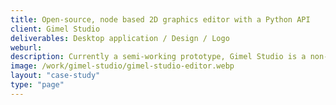 ```yaml
---
title: Open-source, node based 2D graphics editor with a Python API
client: Gimel Studio
deliverables: Desktop application / Design / Logo
weburl: 
description: Currently a semi-working prototype, Gimel Studio is a non-destructive, node-based 2D graphics editor, focused on simplicity, speed, elegance, and usability. Gimel Studio was one of my first open-source projects and remains the most popular. My role thus far has been design, development, and project management, with major contributions from @iwoithe (now a core team member), and 13 other contributors. 
image: /work/gimel-studio/gimel-studio-editor.webp
layout: "case-study"
type: "page"
---
```


